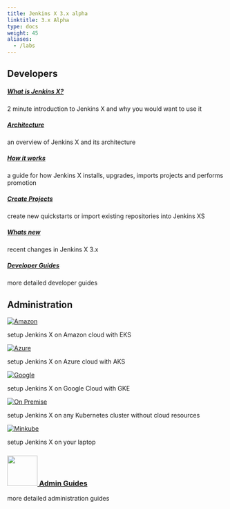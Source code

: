 ```yaml
---
title: Jenkins X 3.x alpha
linktitle: 3.x Alpha
type: docs
weight: 45
aliases:
  - /labs
---
```



## Developers

<div class="row">
  <div class="col-sm-4">
    <div class="card text-center h-100">
      <div class="card-body">
        <h5 class="card-title">
          <a href="/docs/v3/about/what" title="What is Jenkins X and why would I use it">What is Jenkins X?</a>          
        </h5>
        <p class="card-text">2 minute introduction to Jenkins X and why you would want to use it</p>
      </div>
    </div>
  </div>
  <div class="col-sm-4">
    <div class="card text-center h-100">
      <div class="card-body">
        <h5 class="card-title">
          <a href="/docs/v3/about/overview/" title="Overview of Jenkins X and its architecture">Architecture</a>          
        </h5>
        <p class="card-text">an overview of Jenkins X and its architecture</p>
      </div>
    </div>
  </div>
  <div class="col-sm-4">
    <div class="card text-center h-100">
      <div class="card-body">
        <h5 class="card-title">
          <a href="/docs/v3/about/how-it-works/" title="How Jenkins X works">How it works</a>          
        </h5>
        <p class="card-text">a guide for how Jenkins X installs, upgrades, imports projects and performs promotion</p>
      </div>
    </div>
  </div>
</div>

<div class="row pt-4">
  <div class="col-sm-4">
    <div class="card text-center h-100">
      <div class="card-body">
        <h5 class="card-title">
          <a href="/docs/v3/develop/create-project/" title="create quickstarts or import new repositories">Create Projects</a>          
        </h5>
        <p class="card-text">create new quickstarts or import existing repositories into Jenkins XS</p>
      </div>
    </div>
  </div> 
  <div class="col-sm-4">
    <div class="card text-center h-100">
      <div class="card-body">
        <h5 class="card-title">
          <a href="/docs/v3/about/changes/" title="what has changed">Whats new</a>          
        </h5>
        <p class="card-text">recent changes in Jenkins X 3.x</p>
      </div>
    </div>
  </div>
  <div class="col-sm-4">
    <div class="card text-center h-100">
      <div class="card-body">
        <h5 class="card-title">
          <a href="/docs/v3/develop/" title="GCP with GKE">Developer Guides</a>          
        </h5>
        <p class="card-text">more detailed developer guides</p>
      </div>
    </div>
  </div>
</div>


## Administration

<div class="row">
  <div class="col-sm-4">
    <div class="card text-center h-100">
      <div class="card-body">
        <p class="card-text text-center">
          <a href="/docs/v3/getting-started/eks/" title="Amazon Web Services with EKS">
            <img alt="Amazon" src="/images/logo/aws.svg" style="float: none;"/>
          </a>
        </p>
      </div>
      <div class="card-body">
        <p class="card-text">setup Jenkins X on Amazon cloud with EKS</p>
      </div>
    </div>
  </div>
  <div class="col-sm-4">
    <div class="card text-center h-100">
      <div class="card-body">
        <p class="card-text text-center">
          <a href="/docs/v3/getting-started/azure/" title="Azure with AKS">
            <img alt="Azure" src="/images/logo/azure.svg" style="float: none;"/>
          </a>
        </p>
      </div>
      <div class="card-body">
        <p class="card-text">setup Jenkins X on Azure cloud with AKS</p>
      </div>
    </div>
  </div>
  <div class="col-sm-4">
    <div class="card text-center h-100">
      <div class="card-body">
        <p class="card-text text-center">
          <a href="/docs/v3/getting-started/gke/" title="GCP with GKE">
            <img alt="Google" src="/images/logo/gcp.svg" style="float: none;"/>
          </a>
        </p>
      </div>
      <div class="card-body">
        <p class="card-text">setup Jenkins X on Google Cloud with GKE</p>
      </div>
    </div>
  </div>
</div>

<div class="row pt-4">
  <div class="col-sm-4">
    <div class="card text-center h-100">
      <div class="card-body">
        <p class="card-text text-center">
          <a href="/docs/v3/getting-started/on-premise/" title="Install on any Kubernetes cluster">
            <img alt="On Premise" src="/images/logo/k8s.svg" style="float: none;"/>
          </a>
        </p>
      </div>
      <div class="card-body">
        <p class="card-text">setup Jenkins X on any Kubernetes cluster without cloud resources</p>
      </div>
    </div>
  </div>
  <div class="col-sm-4">
    <div class="card text-center h-100">
      <div class="card-body">
        <p class="card-text text-center">
          <a href="/docs/v3/getting-started/minikube/" title="Run locally with minikube">
            <img alt="Minkube" src="/images/logo/minikube.svg" style="float: none;"/>
          </a>
        </p>
      </div>
      <div class="card-body">
        <p class="card-text">setup Jenkins X on your laptop</p>
      </div>
    </div>
  </div>
  <div class="col-sm-4">
    <div class="card text-center h-100">
      <div class="card-body">
        <h3 class="card-title">
          <a href="/docs/v3/guides/">
            <img width="70" height="70" src="/images/logo/user-guide.jpg" style="float: none;"/> 
            Admin Guides
        </a>          
        </h3>
        <p class="card-text">more detailed administration guides</p>
      </div>
    </div>
  </div>
</div>

